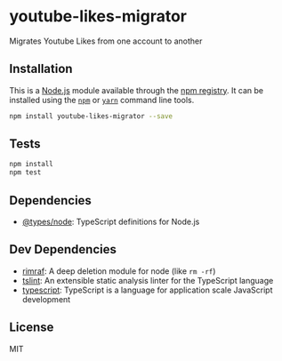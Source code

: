 # youtube-likes-migrator

Migrates Youtube Likes from one account to another

## Installation

This is a [Node.js](https://nodejs.org/) module available through the 
[npm registry](https://www.npmjs.com/). It can be installed using the 
[`npm`](https://docs.npmjs.com/getting-started/installing-npm-packages-locally)
or 
[`yarn`](https://yarnpkg.com/en/)
command line tools.

```sh
npm install youtube-likes-migrator --save
```

## Tests

```sh
npm install
npm test
```

## Dependencies

- [@types/node](https://ghub.io/@types/node): TypeScript definitions for Node.js

## Dev Dependencies

- [rimraf](https://ghub.io/rimraf): A deep deletion module for node (like `rm -rf`)
- [tslint](https://ghub.io/tslint): An extensible static analysis linter for the TypeScript language
- [typescript](https://ghub.io/typescript): TypeScript is a language for application scale JavaScript development

## License

MIT

